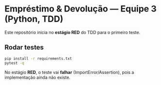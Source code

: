 
# Empréstimo & Devolução — Equipe 3 (Python, TDD)

Este repositório inicia no **estágio RED** do TDD para o primeiro teste.  

## Rodar testes
```bash
pip install -r requirements.txt
pytest -q
```
No estágio **RED**, o teste vai **falhar** (ImportError/Assertion), pois a implementação ainda não existe.
